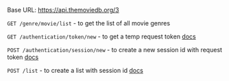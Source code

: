 Base URL: https://api.themoviedb.org/3

`GET /genre/movie/list` - to get the list of all movie genres

`GET /authentication/token/new` - to get a temp request token [docs](https://developers.themoviedb.org/3/authentication/create-request-token)

`POST /authentication/session/new` - to create a new session id with request token [docs](https://developers.themoviedb.org/3/authentication/create-session)

`POST /list` - to create a list with session id [docs](https://developers.themoviedb.org/3/lists/create-list)
